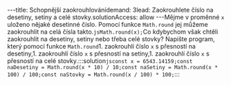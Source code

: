 ---title: Schopnější zaokrouhlovánídemand: 3lead: Zaokrouhlete číslo na desetiny, setiny a celé stovky.solutionAccess: allow
---Mějme v proměnné `x` uloženo nějaké desetinné číslo. Pomocí funkce `Math.round` jej můžeme zaokrouhlit na celá čísla takto.```jsMath.round(x);```Co kdybychom však chtěli zaokrouhlit na desetiny, setiny nebo třeba celé stovky? Napište program, který pomocí funkce `Math.round`1. zaokrouhlí číslo `x` s přesností na desetiny,1. zaokrouhlí číslo `x` s přesností na setiny,1. zaokrouhlí číslo `x` s přesností na celé stovky.:::solution```jsconst x = 6543.14159;const naDesetiny = Math.round(x * 10) / 10;const naSetiny = Math.round(x * 100) / 100;const naStovky = Math.round(x / 100) * 100;```:::